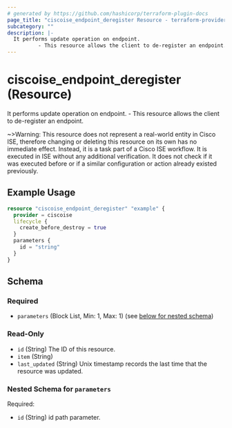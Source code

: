 ```yaml
---
# generated by https://github.com/hashicorp/terraform-plugin-docs
page_title: "ciscoise_endpoint_deregister Resource - terraform-provider-ciscoise"
subcategory: ""
description: |-
  It performs update operation on endpoint.
          - This resource allows the client to de-register an endpoint.
---
```


# ciscoise_endpoint_deregister (Resource)

It performs update operation on endpoint.
		- This resource allows the client to de-register an endpoint.


~>Warning: This resource does not represent a real-world entity in Cisco ISE, therefore changing or deleting this resource on its own has no immediate effect. Instead, it is a task part of a Cisco ISE workflow. It is executed in ISE without any additional verification. It does not check if it was executed before or if a similar configuration or action already existed previously.

## Example Usage

```terraform
resource "ciscoise_endpoint_deregister" "example" {
  provider = ciscoise
  lifecycle {
    create_before_destroy = true
  }
  parameters {
    id = "string"
  }
}
```

<!-- schema generated by tfplugindocs -->
## Schema

### Required

- `parameters` (Block List, Min: 1, Max: 1) (see [below for nested schema](#nestedblock--parameters))

### Read-Only

- `id` (String) The ID of this resource.
- `item` (String)
- `last_updated` (String) Unix timestamp records the last time that the resource was updated.

<a id="nestedblock--parameters"></a>
### Nested Schema for `parameters`

Required:

- `id` (String) id path parameter.


